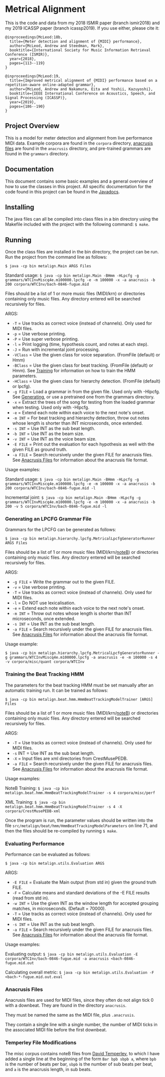 # Metrical Alignment

This is the code and data from my 2018 ISMIR paper (branch ismir2018) and my 2019 ICASSP paper (branch icassp2019). If you use either, please cite it:

```
@inproceedings{McLeod:18b,
  title={Meter detection and alignment of {MIDI} performance},
  author={McLeod, Andrew and Steedman, Mark},
  booktitle={International Society for Music Information Retrieval Conference (ISMIR)},
  year={2018},
  pages={113--119}
}
```

```
@inproceedings{McLeod:19,
  title={Improved metrical alignment of {MIDI} performance based on a repetition-aware online-adapted grammar},
  author={McLeod, Andrew and Nakamura, Eita and Yoshii, Kazuyoshi},
  booktitle={IEEE International Conference on Acoustics, Speech, and Signal Processing (ICASSP)},
  year={2019},
  pages={186--190}
}
```

## Project Overview
This is a model for meter detection and alignment from live performance MIDI data. Example corpora are found in the `corpora` directory, [anacrusis files](#anacrusis-files) are found in the `anacrusis` directory, and pre-trained grammars are found in the `grammars` directory.

## Documentation
This document contains some basic examples and a general overview of how to use
the classes in this project. All specific documentation for the code found in this
project can be found in the [Javadocs](https://apmcleod.github.io/met-align/doc). 

## Installing
The java files can all be compiled into class files in a bin directory using the Makefile
included with the project with the following command: `$ make`.

## Running
Once the class files are installed in the bin directory, the project can be run.
Run the project from the command line as follows:

`$ java -cp bin metalign.Main ARGS Files` 

 Standard usage: `$ java -cp bin metalign.Main -BHmm -HLpcfg -g grammars/WTCInvMiscq4e.m100000.lpcfg -e -m 100000 -x -a anacrusis -b 200 corpora/WTCInv/bach-0846-fugue.mid`

Files should be a list of 1 or more music files (MIDI/krn) or directories containing only music
files. Any directory entered will be searched recursively for files.

ARGS:
 * `-T` = Use tracks as correct voice (instead of channels). Only used for MIDI files.
 * `-p` = Use verbose printing.
 * `-P` = Use super verbose printing.
 * `-l` = Print logging (time, hypothesis count, and notes at each step).
 * `-J` = Run with incremental joint processing.
 * `-VClass` = Use the given class for voice separation. (FromFile (default) or Hmm)
 * `-BClass` = Use the given class for beat tracking. (FromFile (default) or Hmm). See [Training](#training-the-beat-tracking-hmm) for information on how to train the HMM parameters.
 * `-HClass` = Use the given class for hierarchy detection. (FromFile (default) or lpcfg).
 * `-g FILE` = Load a grammar in from the given file. Used only with -Hlpcfg. See [Generating](#generating-an-lpcfg-grammar-file), or use a pretrained one from the grammars directory.
 * `-x` = Extract the trees of the song for testing from the loaded grammar when testing. Used only with -Hlpcfg.
 * `-e` = Extend each note within each voice to the next note's onset.
 * `-m INT` = For beat tracking and hierarchy detection, throw out notes whose length is shorter than INT microseconds, once extended.
 * `-s INT` = Use INT as the sub beat length.
 * `-b INT` = Use INT as the beam size.
 * `-v INT` = Use INT as the voice beam size.
 * `-E FILE` = Print out the evaluation for each hypothesis as well with the given FILE as ground truth.
 * `-a FILE` = Search recursively under the given FILE for anacrusis files. See [Anacrusis Files](#anacrusis-files) for information about the anacrusis file format.
 
 Usage examples:
 
 Standard usage: `$ java -cp bin metalign.Main -BHmm -HLpcfg -g grammars/WTCInvMiscq4e.m100000.lpcfg -e -m 100000 -x -a anacrusis -b 200 corpora/WTCInv/bach-0846-fugue.mid -l`
 
 Incremental joint: `$ java -cp bin metalign.Main -BHmm -HLpcfg -g grammars/WTCInvMiscq4e.m100000.lpcfg -e -m 100000 -x -a anacrusis -b 200 -v 5 corpora/WTCInv/bach-0846-fugue.mid -l`
 
 
### Generating an LPCFG Grammar File
Grammars for the LPCFG can be generated as follows:

`$ java -cp bin metalign.hierarchy.lpcfg.MetricalLpcfgGeneratorRunner ARGS Files`

Files should be a list of 1 or more music files (MIDI/krn/[noteB](#temperley-file-modifications)) or directories containing only music
files. Any directory entered will be searched recursively for files.

ARGS:
 * `-g FILE` = Write the grammar out to the given FILE.
 * `-v` = Use verbose printing.
 * `-T` = Use tracks as correct voice (instead of channels). Only used for MIDI files.
 * `-l` = Do NOT use lexicalisation.
 * `-e` = Extend each note within each voice to the next note's onset.
 * `-m INT` = Throw out notes whose length is shorter than INT microseconds, once extended.
 * `-s INT` = Use INT as the sub beat length.
 * `-a FILE` = Search recursively under the given FILE for anacrusis files. See [Anacrusis Files](#anacrusis-files) for information about the anacrusis file format.
 
 Usage example:
 
 `$ java -cp bin metalign.hierarchy.lpcfg.MetricalLpcfgGeneratorRunner -g grammars/WTCInvMiscq4e.m100000.lpcfg -a anacrusis -e -m 100000 -s 4 -v corpora/misc/quant corpora/WTCInv`


### Training the Beat Tracking HMM
The parameters for the beat tracking HMM must be set manually after an automatic training run. It can be trained as follows:  

`$ java -cp bin metalign.beat.hmm.HmmBeatTrackingModelTrainer [ARGS] Files`

Files should be a list of 1 or more music files (MIDI/krn/[noteB](#temperley-file-modifications)) or directories containing only music
files. Any directory entered will be searched recursively for files.  

ARGS:
 * `-T` = Use tracks as correct voice (instead of channels). Only used for MIDI files.
 * `-s` INT = Use INT as the sub beat length.
 * `-X` = Input files are xml directories from CrestMusePEDB.
 * `-a FILE` = Search recursively under the given FILE for anacrusis files. See [Anacrusis Files](#anacrusis-files) for information about the anacrusis file format.
 
Usage examples:  

NoteB Training: `$ java -cp bin metalign.beat.hmm.HmmBeatTrackingModelTrainer -s 4 corpora/misc/perf`  

XML Training: `$ java -cp bin metalign.beat.hmm.HmmBeatTrackingModelTrainer -s 4 -X corpora/CrestMusePEDB-xml`  

Once the program is run, the parameter values should be written into the file `src/metalign/beat/hmm/HmmBeatTrackingModelParameters` on line 71, and then the files should be re-compiled by running `$ make`.

### Evaluating Performance
Performance can be evaluated as follows:  

`$ java -cp bin metalign.utils.Evaluation ARGS`

ARGS:
 * `-E FILE` = Evaluate the Main output (from std in) given the ground truth FILE.
 * `-F` = Calculate means and standard deviations of the -E FILE results (read from std in).
 * `-w INT` = Use the given INT as the window length for accepted grouping matches, in microseconds. (Default = 70000).
 * `-T` = Use tracks as correct voice (instead of channels). Only used for MIDI files.
 * `-s INT` = Use INT as the sub beat length.
 * `-a FILE` = Search recursively under the given FILE for anacrusis files. See [Anacrusis Files](#anacrusis-files) for information about the anacrusis file format.
 
Usage examples:  

Evaluating output: `$ java -cp bin metalign.utils.Evaluation -E corpora/WTCInv/bach-0846-fugue.mid -a anacrusis <bach-0846-fugue.mid.out`  

Calculating overall metric: `$ java -cp bin metalign.utils.Evaluation -F <bach-*-fugue.mid.out.eval`

### Anacrusis Files
Anacrusis files are used for MIDI files, since they often do not align tick 0 with a downbeat. They are found in the directory `anacrusis`.  

They must be named the same as the MIDI file, plus `.anacrusis`.  

They contain a single line with a single number, the number of MIDI ticks in the associated MIDI file before the first downbeat.


### Temperley File Modifications
The misc corpus contains noteB files from [David Temperley](http://www.link.cs.cmu.edu/melisma/melisma2003/nbfiles/misc/), to which I have added a single line at the beginning of the form `Bar bpb sbpb a`, where `bpb` is the number of beats per bar, `sbpb` is the number of sub beats per beat, and `a` is the anacrusis length, in sub beats.
